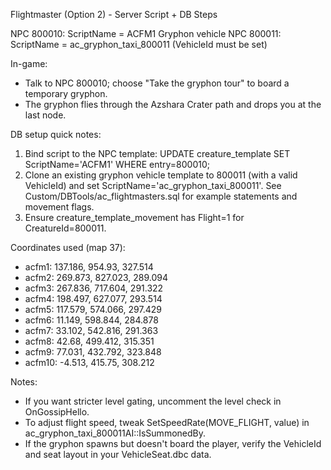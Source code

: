 Flightmaster (Option 2) - Server Script + DB Steps

NPC 800010: ScriptName = ACFM1
Gryphon vehicle NPC 800011: ScriptName = ac_gryphon_taxi_800011 (VehicleId must be set)

In-game:
- Talk to NPC 800010; choose "Take the gryphon tour" to board a temporary gryphon.
- The gryphon flies through the Azshara Crater path and drops you at the last node.

DB setup quick notes:
1) Bind script to the NPC template:
   UPDATE creature_template SET ScriptName='ACFM1' WHERE entry=800010;
2) Clone an existing gryphon vehicle template to 800011 (with a valid VehicleId) and set ScriptName='ac_gryphon_taxi_800011'.
   See Custom/DBTools/ac_flightmasters.sql for example statements and movement flags.
3) Ensure creature_template_movement has Flight=1 for CreatureId=800011.

Coordinates used (map 37):
- acfm1: 137.186, 954.93, 327.514
- acfm2: 269.873, 827.023, 289.094
- acfm3: 267.836, 717.604, 291.322
- acfm4: 198.497, 627.077, 293.514
- acfm5: 117.579, 574.066, 297.429
- acfm6: 11.149, 598.844, 284.878
- acfm7: 33.102, 542.816, 291.363
- acfm8: 42.68, 499.412, 315.351
- acfm9: 77.031, 432.792, 323.848
- acfm10: -4.513, 415.75, 308.212

Notes:
- If you want stricter level gating, uncomment the level check in OnGossipHello.
- To adjust flight speed, tweak SetSpeedRate(MOVE_FLIGHT, value) in ac_gryphon_taxi_800011AI::IsSummonedBy.
- If the gryphon spawns but doesn't board the player, verify the VehicleId and seat layout in your VehicleSeat.dbc data.
